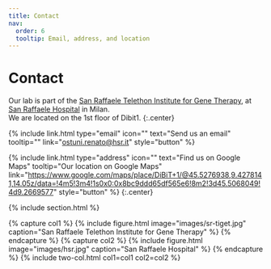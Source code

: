 ```yaml
---
title: Contact
nav:
  order: 6
  tooltip: Email, address, and location
---
```


# <i class="fas fa-envelope"></i>Contact

Our lab is part of the [San Raffaele Telethon Institute for Gene Therapy](https://research.hsr.it/en/institutes/san-raffaele-telethon-institute-for-gene-therapy.html), at [San Raffaele Hospital](https://www.hsr.it/) in Milan.\
We are located on the 1st floor of Dibit1.
{:.center}

{%
  include link.html
  type="email"
  icon=""
  text="Send us an email"
  tooltip=""
  link="ostuni.renato@hsr.it"
  style="button"
%}

{%
  include link.html
  type="address"
  icon=""
  text="Find us on Google Maps"
  tooltip="Our location on Google Maps"
  link="https://www.google.com/maps/place/DiBiT+1/@45.5276938,9.4278141,14.05z/data=!4m5!3m4!1s0x0:0x8bc9ddd65df565e6!8m2!3d45.5068049!4d9.2669577"
  style="button"
%}
{:.center}

{% include section.html %}

{% capture col1 %}
{%
  include figure.html
  image="images/sr-tiget.jpg"
  caption="San Raffaele Telethon Institute for Gene Therapy"
%}
{% endcapture %}
{% capture col2 %}
{%
  include figure.html
  image="images/hsr.jpg"
  caption="San Raffaele Hospital"
%}
{% endcapture %}
{% include two-col.html col1=col1 col2=col2 %}
